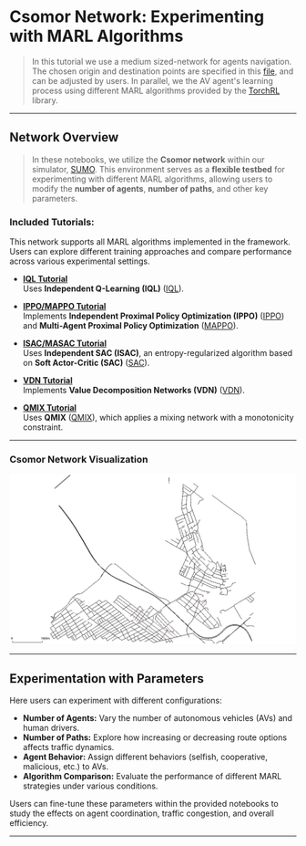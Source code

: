 # Csomor Network: Experimenting with MARL Algorithms

> In this tutorial we use a medium sized-network for agents navigation. The chosen origin and destination points are specified in this [file](https://github.com/COeXISTENCE-PROJECT/RouteRL/blob/main/routerl/networks/default_ods.json), and  can be adjusted by users. In parallel, we the AV agent's learning process using different MARL algorithms provided by the [TorchRL](https://github.com/pytorch/rl) library.

---

## Network Overview

> In these notebooks, we utilize the **Csomor network** within our simulator, [SUMO](https://eclipse.dev/sumo/). This environment serves as a **flexible testbed** for experimenting with different MARL algorithms, allowing users to modify the **number of agents**, **number of paths**, and other key parameters.

### Included Tutorials:

This network supports all MARL algorithms implemented in the framework. Users can explore different training approaches and compare performance across various experimental settings.

- **[IQL Tutorial](https://github.com/COeXISTENCE-PROJECT/RouteRL/blob/main/tutorials/4_CsomorNetwork_DifferentMARLAlgorithms/iql_mutation.ipynb)**  
  Uses **Independent Q-Learning (IQL)** ([IQL](https://web.media.mit.edu/~cynthiab/Readings/tan-MAS-reinfLearn.pdf)).

- **[IPPO/MAPPO Tutorial](https://github.com/COeXISTENCE-PROJECT/RouteRL/blob/main/tutorials/4_CsomorNetwork_DifferentMARLAlgorithms/mappo_ippo_mutation.ipynb)**  
  Implements **Independent Proximal Policy Optimization (IPPO)** ([IPPO](https://arxiv.org/pdf/2011.09533)) and **Multi-Agent Proximal Policy Optimization** ([MAPPO](https://arxiv.org/abs/2103.01955)).

- **[ISAC/MASAC Tutorial](https://github.com/COeXISTENCE-PROJECT/RouteRL/blob/main/tutorials/4_CsomorNetwork_DifferentMARLAlgorithms/sac_mutation.ipynb)**  
  Uses **Independent SAC (ISAC)**, an entropy-regularized algorithm based on **Soft Actor-Critic (SAC)** ([SAC](https://arxiv.org/abs/1801.01290)).

- **[VDN Tutorial](https://github.com/COeXISTENCE-PROJECT/RouteRL/blob/main/tutorials/4_CsomorNetwork_DifferentMARLAlgorithms/vdn_mutation.ipynb)**  
  Implements **Value Decomposition Networks (VDN)** ([VDN](https://arxiv.org/pdf/1706.05296)).

- **[QMIX Tutorial](https://github.com/COeXISTENCE-PROJECT/RouteRL/blob/main/tutorials/4_CsomorNetwork_DifferentMARLAlgorithms/qmix_mutation.ipynb)**  
  Uses **QMIX** ([QMIX](http://arxiv.org/abs/1803.11485)), which applies a mixing network with a monotonicity constraint.


---

### Csomor Network Visualization
<p align="center">
  <img src="plots_saved/csomor.png" alt="Csomor network" width="700"/>
</p>

---

## Experimentation with Parameters

Here users can experiment with different configurations:

- **Number of Agents:** Vary the number of autonomous vehicles (AVs) and human drivers.
- **Number of Paths:** Explore how increasing or decreasing route options affects traffic dynamics.
- **Agent Behavior:** Assign different behaviors (selfish, cooperative, malicious, etc.) to AVs.
- **Algorithm Comparison:** Evaluate the performance of different MARL strategies under various conditions.

Users can fine-tune these parameters within the provided notebooks to study the effects on agent coordination, traffic congestion, and overall efficiency.

---

